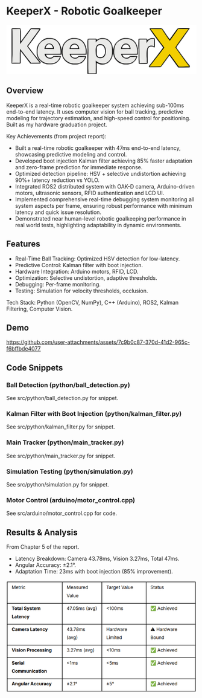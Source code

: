 
# KeeperX - Robotic Goalkeeper

![KeeperX Logo](docs/diagrams/keeperx.png)

## Overview
KeeperX is a real-time robotic goalkeeper system achieving sub-100ms end-to-end latency. It uses computer vision for ball tracking, predictive modeling for trajectory estimation, and high-speed control for positioning. Built as my hardware graduation project.

Key Achievements (from project report):
- Built a real-time robotic goalkeeper with 47ms end-to-end latency, showcasing predictive modeling and control.
- Developed boot injection Kalman filter achieving 85% faster adaptation and zero-frame prediction for immediate response.
- Optimized detection pipeline: HSV + selective undistortion achieving 90%+ latency reduction vs YOLO.
- Integrated ROS2 distributed system with OAK-D camera, Arduino-driven motors, ultrasonic sensors, RFID authentication and LCD UI.
- Implemented comprehensive real-time debugging system monitoring all system aspects per frame, ensuring robust performance with minimum latency and quick issue resolution.
- Demonstrated near human-level robotic goalkeeping performance in real world tests, highlighting adaptability in dynamic environments.


## Features
- Real-Time Ball Tracking: Optimized HSV detection for low-latency.
- Predictive Control: Kalman filter with boot injection.
- Hardware Integration: Arduino motors, RFID, LCD.
- Optimization: Selective undistortion, adaptive thresholds.
- Debugging: Per-frame monitoring.
- Testing: Simulation for velocity thresholds, occlusion.

Tech Stack: Python (OpenCV, NumPy), C++ (Arduino), ROS2, Kalman Filtering, Computer Vision.

## Demo


https://github.com/user-attachments/assets/7c9b0c87-370d-41d2-965c-f6bffbde4077




## Code Snippets
### Ball Detection (python/ball_detection.py)
See src/python/ball_detection.py for snippet.

### Kalman Filter with Boot Injection (python/kalman_filter.py)
See src/python/kalman_filter.py for snippet.

### Main Tracker (python/main_tracker.py)
See src/python/main_tracker.py for snippet.

### Simulation Testing (python/simulation.py)
See src/python/simulation.py for snippet.

### Motor Control (arduino/motor_control.cpp)
See src/arduino/motor_control.cpp for code.


## Results & Analysis
From Chapter 5 of the report.

- Latency Breakdown: Camera 43.78ms, Vision 3.27ms, Total 47ms.
- Angular Accuracy: ±2.1°.
- Adaptation Time: 23ms with boot injection (85% improvement).

![Latency Breakdown Analysis](docs/diagrams/latency_breakdown.png)
